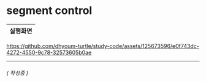 segment control
===


|실행화면|
|------|


https://github.com/dhyoum-turtle/study-code/assets/125673596/e0f743dc-4272-4550-9c78-32573605b0ae


- - -

###### ( 작성중 ) 

